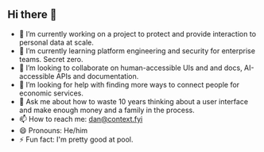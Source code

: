 ## Hi there 👋

- 🔭 I’m currently working on a project to protect and provide interaction to personal data at scale.
- 🌱 I’m currently learning platform engineering and security for enterprise teams. Secret zero.
- 👯 I’m looking to collaborate on human-accessible UIs and and docs, AI-accessible APIs and documentation.
- 🤔 I’m looking for help with finding more ways to connect people for economic services.
- 💬 Ask me about how to waste 10 years thinking about a user interface and make enough money and a family in the process.
- 📫 How to reach me: dan@context.fyi
- 😄 Pronouns: He/him
- ⚡ Fun fact: I'm pretty good at pool.
